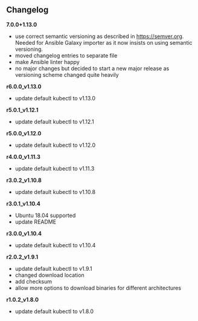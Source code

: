 Changelog
---------

**7.0.0+1.13.0**

- use correct semantic versioning as described in https://semver.org. Needed for Ansible Galaxy importer as it now insists on using semantic versioning.
- moved changelog entries to separate file
- make Ansible linter happy
- no major changes but decided to start a new major release as versioning scheme changed quite heavily

**r6.0.0_v1.13.0**

- update default kubectl to v1.13.0

**r5.0.1_v1.12.1**

- update default kubectl to v1.12.1

**r5.0.0_v1.12.0**

- update default kubectl to v1.12.0

**r4.0.0_v1.11.3**

- update default kubectl to v1.11.3

**r3.0.2_v1.10.8**

- update default kubectl to v1.10.8

**r3.0.1_v1.10.4**

- Ubuntu 18.04 supported
- update README

**r3.0.0_v1.10.4**

- update default kubectl to v1.10.4

**r2.0.2_v1.9.1**

- update default kubectl to v1.9.1
- changed download location
- add checksum
- allow more options to download binaries for different architectures

**r1.0.2_v1.8.0**

- update default kubectl to v1.8.0
